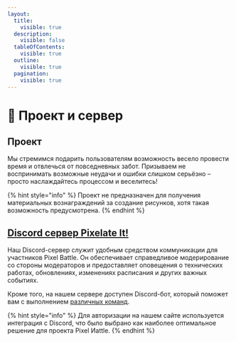 ```yaml
---
layout:
  title:
    visible: true
  description:
    visible: false
  tableOfContents:
    visible: true
  outline:
    visible: true
  pagination:
    visible: true
---
```


# 📌 Проект и сервер

## Проект <a href="#project" id="project"></a>

Мы стремимся подарить пользователям возможность весело провести время и отвлечься от повседневных забот. Призываем не воспринимать возможные неудачи и ошибки слишком серьёзно – просто наслаждайтесь процессом и веселитесь!

{% hint style="info" %}
Проект не предназначен для получения материальных вознаграждений за создание рисунков, хотя такая возможность предусмотрена.
{% endhint %}

## [Discord сервер Pixelate It!](https://discord.gg/XBPyGUv3DT) <a href="#discord-server" id="discord-server"></a>

Наш Discord-сервер служит удобным средством коммуникации для участников Pixel Battle. Он обеспечивает справедливое модерирование со стороны модераторов и предоставляет оповещения о технических работах, обновлениях, изменениях расписания и других важных событиях.

Кроме того, на нашем сервере доступен Discord-бот, который поможет вам с выполнением [различных команд](../discord-bot.md#commands).

{% hint style="info" %}
Для авторизации на нашем сайте используется интеграция с Discord, что было выбрано как наиболее оптимальное решение для проекта Pixel Иattle.
{% endhint %}
